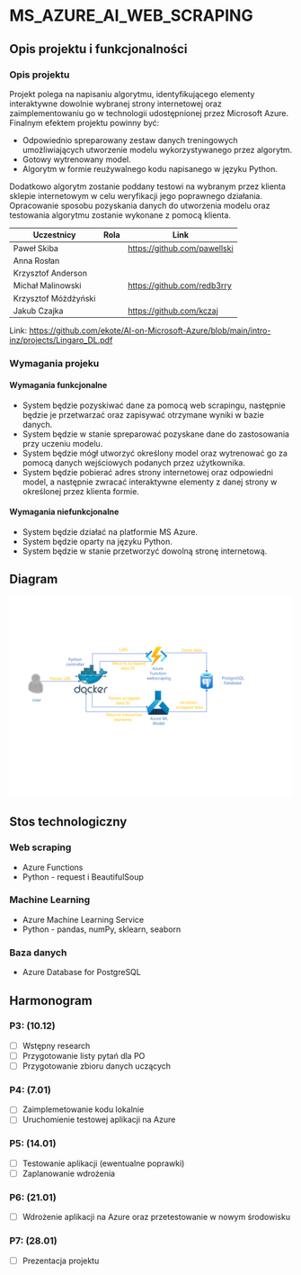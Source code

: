 # MS_AZURE_AI_WEB_SCRAPING
## Opis projektu i funkcjonalności
### Opis projektu
Projekt polega na napisaniu algorytmu, identyfikującego elementy interaktywne dowolnie wybranej strony internetowej oraz zaimplementowaniu go w technologii udostępnionej przez Microsoft Azure. Finalnym efektem projektu powinny być:
* Odpowiednio spreparowany zestaw danych treningowych umożliwiających utworzenie modelu wykorzystywanego przez algorytm.
* Gotowy wytrenowany model.
* Algorytm w formie reużywalnego kodu napisanego w języku Python.

Dodatkowo algorytm zostanie poddany testowi na wybranym przez klienta sklepie internetowym w celu weryfikacji jego poprawnego działania. Opracowanie sposobu pozyskania danych do utworzenia modelu oraz testowania algorytmu zostanie wykonane z pomocą klienta.

Uczestnicy | Rola | Link
--- | --- | ---
Paweł Skiba | |https://github.com/pawellski
Anna Rosłan | |
Krzysztof Anderson| |
Michał Malinowski | | https://github.com/redb3rry
Krzysztof Móżdżyński | |
Jakub Czajka | | https://github.com/kczaj

Link: https://github.com/ekote/AI-on-Microsoft-Azure/blob/main/intro-inz/projects/Lingaro_DL.pdf

### Wymagania projeku
#### Wymagania funkcjonalne
* System będzie pozyskiwać dane za pomocą web scrapingu, następnie będzie je przetwarzać oraz zapisywać otrzymane wyniki w bazie danych.
* System będzie w stanie spreparować pozyskane dane do zastosowania przy uczeniu modelu.
* System będzie mógł utworzyć określony model oraz wytrenować go za pomocą danych wejściowych podanych przez użytkownika.
* System będzie pobierać adres strony internetowej oraz odpowiedni model, a następnie zwracać interaktywne elementy z danej strony w określonej przez klienta formie.

#### Wymagania niefunkcjonalne
* System będzie działać na platformie MS Azure.
* System będzie oparty na języku Python.
* System będzie w stanie przetworzyć dowolną stronę internetową.

## Diagram
<img src="./sequenceDiagram.svg">

## Stos technologiczny

### Web scraping
* Azure Functions
* Python - request i BeautifulSoup
### Machine Learning
* Azure Machine Learning Service
* Python - pandas, numPy, sklearn, seaborn
### Baza danych
* Azure Database for PostgreSQL

## Harmonogram

### P3: (10.12)  

- [ ] Wstępny research  
- [ ] Przygotowanie listy pytań dla PO    
- [ ] Przygotowanie zbioru danych uczących  

### P4: (7.01) 

- [ ] Zaimplemetowanie kodu lokalnie
- [ ] Uruchomienie testowej aplikacji na Azure

### P5: (14.01) 

- [ ] Testowanie aplikacji (ewentualne poprawki)  
- [ ] Zaplanowanie wdrożenia  

### P6: (21.01)  

- [ ] Wdrożenie aplikacji na Azure oraz przetestowanie w nowym środowisku

### P7: (28.01)  

- [ ] Prezentacja projektu
